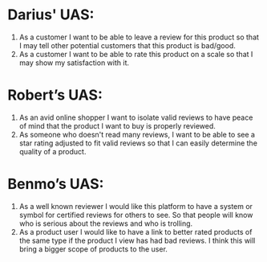 # Darius' UAS:
1. As a customer I want to be able to leave a review for this product so that I may tell other potential customers that this product is bad/good.
2. As a customer I want to be able to rate this product on a scale so that I may show my satisfaction with it. 
# Robert’s UAS:
1.	As an avid online shopper I want to isolate valid reviews to have peace of mind that the product I want to buy is properly reviewed.
2.	As someone who doesn't read many reviews, I want to be able to see a star rating adjusted to fit valid reviews so that I can easily determine the quality of a product.
# Benmo’s UAS:
1.	As a well known reviewer I would like this platform to have a system or symbol for certified reviews for others to see. So that people will know who is serious about the reviews and who is trolling.
2.	As a product user I would like to have a link to better rated products of the same type if the product I view has had bad reviews. I think this will bring a bigger scope of products to the user.
